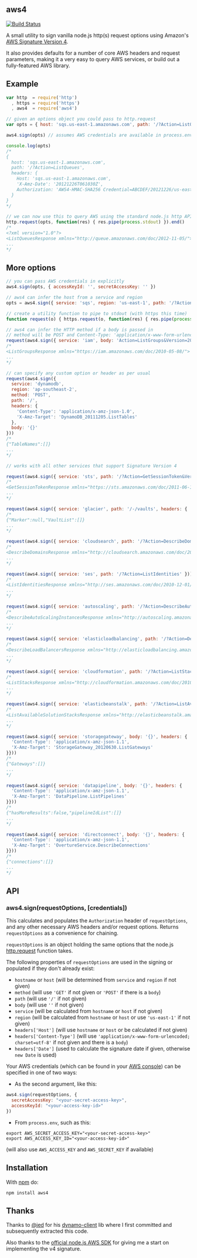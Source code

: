 aws4
----

[![Build Status](https://secure.travis-ci.org/mhart/aws4.png?branch=master)](http://travis-ci.org/mhart/aws4)

A small utility to sign vanilla node.js http(s) request options using Amazon's
[AWS Signature Version 4](http://docs.amazonwebservices.com/general/latest/gr/signature-version-4.html).

It also provides defaults for a number of core AWS headers and
request parameters, making it a very easy to query AWS services, or
build out a fully-featured AWS library.

Example
-------

```javascript
var http  = require('http')
  , https = require('https')
  , aws4  = require('aws4')

// given an options object you could pass to http.request
var opts = { host: 'sqs.us-east-1.amazonaws.com', path: '/?Action=ListQueues' }

aws4.sign(opts) // assumes AWS credentials are available in process.env

console.log(opts)
/*
{
  host: 'sqs.us-east-1.amazonaws.com',
  path: '/?Action=ListQueues',
  headers: {
    Host: 'sqs.us-east-1.amazonaws.com',
    'X-Amz-Date': '20121226T061030Z',
    Authorization: 'AWS4-HMAC-SHA256 Credential=ABCDEF/20121226/us-east-1/sqs/aws4_request, SignedHeaders=host;x-amz-date, Signature=d847efb54cd60f0a256174848f26e43af4b5168dbec3118dc9fd84e942285791'
  }
}
*/

// we can now use this to query AWS using the standard node.js http API
http.request(opts, function(res) { res.pipe(process.stdout) }).end()
/*
<?xml version="1.0"?>
<ListQueuesResponse xmlns="http://queue.amazonaws.com/doc/2012-11-05/">
...
*/
```

More options
------------

```javascript
// you can pass AWS credentials in explicitly
aws4.sign(opts, { accessKeyId: '', secretAccessKey: '' })

// aws4 can infer the host from a service and region
opts = aws4.sign({ service: 'sqs', region: 'us-east-1', path: '/?Action=ListQueues' })

// create a utility function to pipe to stdout (with https this time)
function request(o) { https.request(o, function(res) { res.pipe(process.stdout) }).end(o.body || '') }

// aws4 can infer the HTTP method if a body is passed in
// method will be POST and Content-Type: 'application/x-www-form-urlencoded; charset=utf-8'
request(aws4.sign({ service: 'iam', body: 'Action=ListGroups&Version=2010-05-08' }))
/*
<ListGroupsResponse xmlns="https://iam.amazonaws.com/doc/2010-05-08/">
...
*/

// can specify any custom option or header as per usual
request(aws4.sign({
  service: 'dynamodb',
  region: 'ap-southeast-2',
  method: 'POST',
  path: '/',
  headers: {
    'Content-Type': 'application/x-amz-json-1.0',
    'X-Amz-Target': 'DynamoDB_20111205.ListTables'
  },
  body: '{}'
}))
/*
{"TableNames":[]}
...
*/

// works with all other services that support Signature Version 4

request(aws4.sign({ service: 'sts', path: '/?Action=GetSessionToken&Version=2011-06-15' }))
/*
<GetSessionTokenResponse xmlns="https://sts.amazonaws.com/doc/2011-06-15/">
...
*/

request(aws4.sign({ service: 'glacier', path: '/-/vaults', headers: { 'X-Amz-Glacier-Version': '2012-06-01' } }))
/*
{"Marker":null,"VaultList":[]}
...
*/

request(aws4.sign({ service: 'cloudsearch', path: '/?Action=DescribeDomains' }))
/*
<DescribeDomainsResponse xmlns="http://cloudsearch.amazonaws.com/doc/2011-02-01">
...
*/

request(aws4.sign({ service: 'ses', path: '/?Action=ListIdentities' }))
/*
<ListIdentitiesResponse xmlns="http://ses.amazonaws.com/doc/2010-12-01/">
...
*/

request(aws4.sign({ service: 'autoscaling', path: '/?Action=DescribeAutoScalingInstances&Version=2011-01-01' }))
/*
<DescribeAutoScalingInstancesResponse xmlns="http://autoscaling.amazonaws.com/doc/2011-01-01/">
...
*/

request(aws4.sign({ service: 'elasticloadbalancing', path: '/?Action=DescribeLoadBalancers&Version=2012-06-01' }))
/*
<DescribeLoadBalancersResponse xmlns="http://elasticloadbalancing.amazonaws.com/doc/2012-06-01/">
...
*/

request(aws4.sign({ service: 'cloudformation', path: '/?Action=ListStacks&Version=2010-05-15' }))
/*
<ListStacksResponse xmlns="http://cloudformation.amazonaws.com/doc/2010-05-15/">
...
*/

request(aws4.sign({ service: 'elasticbeanstalk', path: '/?Action=ListAvailableSolutionStacks&Version=2010-12-01' }))
/*
<ListAvailableSolutionStacksResponse xmlns="http://elasticbeanstalk.amazonaws.com/docs/2010-12-01/">
...
*/

request(aws4.sign({ service: 'storagegateway', body: '{}', headers: {
  'Content-Type': 'application/x-amz-json-1.1',
  'X-Amz-Target': 'StorageGateway_20120630.ListGateways'
}}))
/*
{"Gateways":[]}
...
*/

request(aws4.sign({ service: 'datapipeline', body: '{}', headers: {
  'Content-Type': 'application/x-amz-json-1.1',
  'X-Amz-Target': 'DataPipeline.ListPipelines'
}}))
/*
{"hasMoreResults":false,"pipelineIdList":[]}
...
*/

request(aws4.sign({ service: 'directconnect', body: '{}', headers: {
  'Content-Type': 'application/x-amz-json-1.1',
  'X-Amz-Target': 'OvertureService.DescribeConnections'
}}))
/*
{"connections":[]}
...
*/
```

API
---

### aws4.sign(requestOptions, [credentials])

This calculates and populates the `Authorization` header of
`requestOptions`, and any other necessary AWS headers and/or request
options. Returns `requestOptions` as a convenience for chaining.

`requestOptions` is an object holding the same options that the node.js
[http.request](http://nodejs.org/docs/latest/api/http.html#http_http_request_options_callback)
function takes.

The following properties of `requestOptions` are used in the signing or
populated if they don't already exist:

- `hostname` or `host` (will be determined from `service` and `region` if not given)
- `method` (will use `'GET'` if not given or `'POST'` if there is a `body`)
- `path` (will use `'/'` if not given)
- `body` (will use `''` if not given)
- `service` (will be calculated from `hostname` or `host` if not given)
- `region` (will be calculated from `hostname` or `host` or use `'us-east-1'` if not given)
- `headers['Host']` (will use `hostname` or `host` or be calculated if not given)
- `headers['Content-Type']` (will use `'application/x-www-form-urlencoded; charset=utf-8'`
  if not given and there is a `body`)
- `headers['Date']` (used to calculate the signature date if given, otherwise `new Date` is used)

Your AWS credentials (which can be found in your
[AWS console](https://portal.aws.amazon.com/gp/aws/securityCredentials))
can be specified in one of two ways:

- As the second argument, like this:

```javascript
aws4.sign(requestOptions, {
  secretAccessKey: "<your-secret-access-key>",
  accessKeyId: "<your-access-key-id>"
})
```

- From `process.env`, such as this:

```
export AWS_SECRET_ACCESS_KEY="<your-secret-access-key>"
export AWS_ACCESS_KEY_ID="<your-access-key-id>"
```

(will also use `AWS_ACCESS_KEY` and `AWS_SECRET_KEY` if available)

Installation
------------

With [npm](http://npmjs.org/) do:

```
npm install aws4
```

Thanks
------

Thanks to [@jed](https://github.com/jed) for his
[dynamo-client](https://github.com/jed/dynamo-client) lib where I first
committed and subsequently extracted this code.

Also thanks to the
[official node.js AWS SDK](https://github.com/aws/aws-sdk-js) for giving
me a start on implementing the v4 signature.

